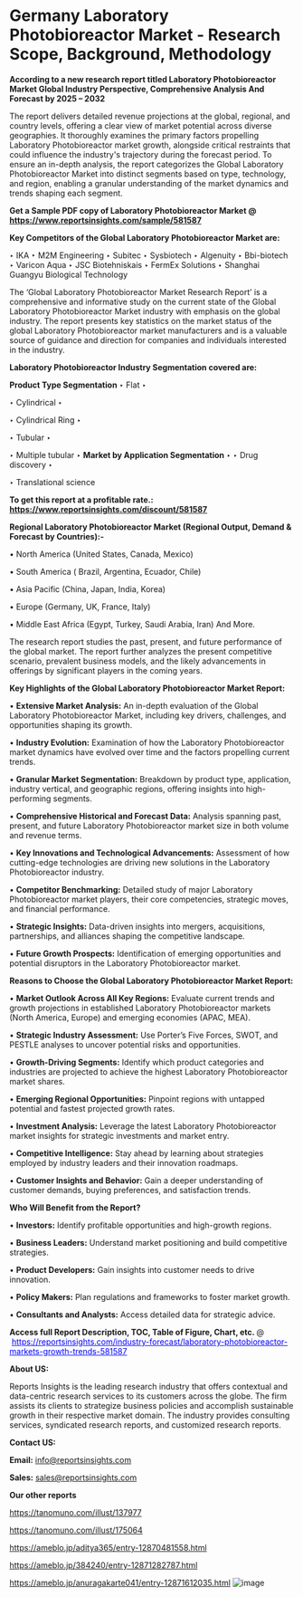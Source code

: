 # Germany Laboratory Photobioreactor Market - Research Scope, Background, Methodology

<strong>According to a new research report titled Laboratory Photobioreactor Market Global Industry Perspective, Comprehensive Analysis And Forecast by 2025 – 2032</strong>

The report delivers detailed revenue projections at the global, regional, and country levels, offering a clear view of market potential across diverse geographies. It thoroughly examines the primary factors propelling Laboratory Photobioreactor market growth, alongside critical restraints that could influence the industry's trajectory during the forecast period. To ensure an in-depth analysis, the report categorizes the Global Laboratory Photobioreactor Market into distinct segments based on type, technology, and region, enabling a granular understanding of the market dynamics and trends shaping each segment.

<strong>Get a Sample PDF copy of Laboratory Photobioreactor Market </strong><strong>@<a href=https://www.reportsinsights.com/sample/581587 style=color:#0000ff;> https://www.reportsinsights.com/sample/581587</a></strong></font>

<strong>Key Competitors of the Global Laboratory Photobioreactor Market are:</strong>

‣ IKA
‣ M2M Engineering
‣ Subitec
‣ Sysbiotech
‣ Algenuity
‣ Bbi-biotech
‣ Varicon Aqua
‣ JSC Biotehniskais
‣ FermEx Solutions
‣ Shanghai Guangyu Biological Technology

The ‘Global Laboratory Photobioreactor Market Research Report’ is a comprehensive and informative study on the current state of the Global Laboratory Photobioreactor Market industry with emphasis on the global industry. The report presents key statistics on the market status of the global Laboratory Photobioreactor market manufacturers and is a valuable source of guidance and direction for companies and individuals interested in the industry.

<strong>Laboratory Photobioreactor Industry Segmentation covered are:</strong>

<strong>Product Type Segmentation</strong>
‣
Flat
‣ 

‣ Cylindrical
‣ 

‣ Cylindrical Ring
‣ 

‣ Tubular
‣ 

‣ Multiple tubular
‣ 
<strong>Market by Application Segmentation</strong>
‣
‣  Drug discovery
‣ 

‣ Translational science

<strong>To get this report at a profitable rate.: <a href=https://www.reportsinsights.com/discount/581587 style=color:#0000ff;>https://www.reportsinsights.com/discount/581587</a></strong></font>

<strong>Regional Laboratory Photobioreactor Market (Regional Output, Demand &amp; Forecast by Countries):-</strong>

• North America (United States, Canada, Mexico)

• South America ( Brazil, Argentina, Ecuador, Chile)

• Asia Pacific (China, Japan, India, Korea)

• Europe (Germany, UK, France, Italy)

• Middle East Africa (Egypt, Turkey, Saudi Arabia, Iran) And More.

The research report studies the past, present, and future performance of the global market. The report further analyzes the present competitive scenario, prevalent business models, and the likely advancements in offerings by significant players in the coming years.

<strong>Key Highlights of the Global Laboratory Photobioreactor Market Report:</strong>

• <strong>Extensive Market Analysis:</strong> An in-depth evaluation of the Global Laboratory Photobioreactor Market, including key drivers, challenges, and opportunities shaping its growth.

• <strong>Industry Evolution:</strong> Examination of how the Laboratory Photobioreactor market dynamics have evolved over time and the factors propelling current trends.

• <strong>Granular Market Segmentation:</strong> Breakdown by product type, application, industry vertical, and geographic regions, offering insights into high-performing segments.

• <strong>Comprehensive Historical and Forecast Data:</strong> Analysis spanning past, present, and future Laboratory Photobioreactor market size in both volume and revenue terms.

• <strong>Key Innovations and Technological Advancements:</strong> Assessment of how cutting-edge technologies are driving new solutions in the Laboratory Photobioreactor industry.

• <strong>Competitor Benchmarking:</strong> Detailed study of major Laboratory Photobioreactor market players, their core competencies, strategic moves, and financial performance.

• <strong>Strategic Insights:</strong> Data-driven insights into mergers, acquisitions, partnerships, and alliances shaping the competitive landscape.

• <strong>Future Growth Prospects:</strong> Identification of emerging opportunities and potential disruptors in the Laboratory Photobioreactor market.

<strong>Reasons to Choose the Global Laboratory Photobioreactor Market Report:</strong>

• <strong>Market Outlook Across All Key Regions:</strong> Evaluate current trends and growth projections in established Laboratory Photobioreactor markets (North America, Europe) and emerging economies (APAC, MEA).

• <strong>Strategic Industry Assessment:</strong> Use Porter’s Five Forces, SWOT, and PESTLE analyses to uncover potential risks and opportunities.

• <strong>Growth-Driving Segments:</strong> Identify which product categories and industries are projected to achieve the highest Laboratory Photobioreactor market shares.

• <strong>Emerging Regional Opportunities:</strong> Pinpoint regions with untapped potential and fastest projected growth rates.

• <strong>Investment Analysis:</strong> Leverage the latest Laboratory Photobioreactor market insights for strategic investments and market entry.

• <strong>Competitive Intelligence:</strong> Stay ahead by learning about strategies employed by industry leaders and their innovation roadmaps.

• <strong>Customer Insights and Behavior:</strong> Gain a deeper understanding of customer demands, buying preferences, and satisfaction trends.

<strong>Who Will Benefit from the Report?</strong>

• <strong>Investors:</strong> Identify profitable opportunities and high-growth regions.

• <strong>Business Leaders:</strong> Understand market positioning and build competitive strategies.

• <strong>Product Developers:</strong> Gain insights into customer needs to drive innovation.

• <strong>Policy Makers:</strong> Plan regulations and frameworks to foster market growth.

• <strong>Consultants and Analysts:</strong> Access detailed data for strategic advice.
</ul>
<strong>Access full Report Description, TOC, Table of Figure, Chart, etc. </strong>@  <a href=https://reportsinsights.com/industry-forecast/laboratory-photobioreactor-markets-growth-trends-581587 style=color:#0000ff;>https://reportsinsights.com/industry-forecast/laboratory-photobioreactor-markets-growth-trends-581587</a></font>

<strong><strong>About US</strong>:</strong>

Reports Insights is the leading research industry that offers contextual and data-centric research services to its customers across the globe. The firm assists its clients to strategize business policies and accomplish sustainable growth in their respective market domain. The industry provides consulting services, syndicated research reports, and customized research reports.

<strong>Contact US:</strong>

<p class=""""><b>Email:</b> <a href=mailto:info@reportsinsights.com>info@reportsinsights.com</a></p>
<p class=""""><b>Sales:</b> <a href=mailto:sales@reportsinsights.com>sales@reportsinsights.com</a></p>

<strong>Our other reports</strong>

<a href=https://tanomuno.com/illust/137977>https://tanomuno.com/illust/137977</a>

<a href=https://tanomuno.com/illust/175064>https://tanomuno.com/illust/175064</a>

<a href=https://ameblo.jp/aditya365/entry-12870481558.html>https://ameblo.jp/aditya365/entry-12870481558.html</a>

<a href=https://ameblo.jp/384240/entry-12871282787.html>https://ameblo.jp/384240/entry-12871282787.html</a>

<a href=https://ameblo.jp/anuragakarte041/entry-12871612035.html>https://ameblo.jp/anuragakarte041/entry-12871612035.html</a>
![image](https://github.com/user-attachments/assets/c3b21df5-f0c2-44f2-a765-5f5752c5aaaa)
